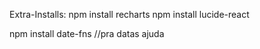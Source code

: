 Extra-Installs:
npm install recharts
npm install lucide-react

npm install date-fns //pra datas ajuda
